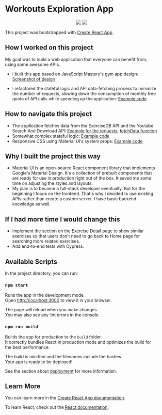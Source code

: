 # Workouts Exploration App

<p align="center">
  <img src="https://user-images.githubusercontent.com/71286765/183487658-07b3b89b-7dd5-49c2-afb8-140267823b2e.png">  
  <img src="https://user-images.githubusercontent.com/71286765/183488145-e0c76e24-daba-42a6-8961-f3c19c06c516.png">
</p>

This project was bootstrapped with [Create React App](https://github.com/facebook/create-react-app).

## How I worked on this project
My goal was to build a web application that everyone can benefit from, using some awesome APIs.
- I built this app based on JavaScript Mastery's gym app design: [Screenshot of design](https://user-images.githubusercontent.com/71286765/183489896-cee349d6-214f-4caf-bfdf-40340b891b1f.png)

- I refactored the stateful logic and API data-fetching process to minimize the number of requests, slowing down the consumption of monthly free quota of API calls while speeding up the application: [Example code](src/pages/Home.js)

## How to navigate this project
- The application fetches data from the ExerciseDB API and the Youtube Search And Download API: [Example for the requests](https://github.com/JadeYe2020/workouts_exploration_app/blob/3184fd71d43e03fafbbc72ea00d8ef8945b2e8e3/src/pages/ExerciseDetail.js#L14-L24), [fetchData function](src/utils/fetchData.js)
- Somewhat complex stateful logic: [Example code](https://github.com/JadeYe2020/workouts_exploration_app/blob/3184fd71d43e03fafbbc72ea00d8ef8945b2e8e3/src/components/Search.js#L5-L22)
- Responsive CSS using Material UI's system props: [Example code](https://github.com/JadeYe2020/workouts_exploration_app/blob/3184fd71d43e03fafbbc72ea00d8ef8945b2e8e3/src/components/Navbar.js#L13-L19)

## Why I built the project this way
- Material UI is an open-source React component library that implements Google's Material Design. It's a collection of prebuilt components that are ready for use in production right out of the box. It saved me some time on adjusting the styles and layouts.
- My plan is to become a full-stack developer eventually. But for the beginning I focus on the frontend. That's why I decided to use existing APIs rather than create a custom server. I have basic backend knowledge as well.

## If I had more time I would change this
- Implement the section on the Exercise Detail page to show similar exercises so that users don't need to go back to Home page for searching more related exercises.
- Add end-to-end tests with Cypress.

## Available Scripts

In the project directory, you can run:

### `npm start`

Runs the app in the development mode.\
Open [http://localhost:3000](http://localhost:3000) to view it in your browser.

The page will reload when you make changes.\
You may also see any lint errors in the console.

### `npm run build`

Builds the app for production to the `build` folder.\
It correctly bundles React in production mode and optimizes the build for the best performance.

The build is minified and the filenames include the hashes.\
Your app is ready to be deployed!

See the section about [deployment](https://facebook.github.io/create-react-app/docs/deployment) for more information.

## Learn More

You can learn more in the [Create React App documentation](https://facebook.github.io/create-react-app/docs/getting-started).

To learn React, check out the [React documentation](https://reactjs.org/).
